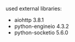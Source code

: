 used external libraries:
 - aiohttp            3.8.1
 - python-engineio    4.3.2
 - python-socketio    5.6.0